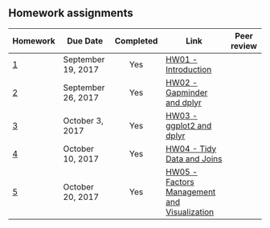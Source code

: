 Homework assignments
--------------------

| Homework                                                          | Due Date           | Completed | Link                                 |                                                                     Peer review                                                                    |
|-------------------------------------------------------------------|--------------------|:---------:|--------------------------------------|:--------------------------------------------------------------------------------------------------------------------------------------------------:|
| [1](http://stat545.com/hw01_edit-README.html)                     | September 19, 2017 |    Yes    | [HW01 -  Introduction](https://github.com/Maria815/STAT545-hw01-guo-maria/blob/master/hw01_gapminder.md) | 
| [2](http://stat545.com/hw02_explore-gapminder-dplyr.html)         | September 26, 2017 |    Yes    | [HW02 - Gapminder and dplyr](https://github.com/Maria815/STAT545-hw-Guo-Maria/blob/master/hw02/hw2_for_new_repo.md) | 
| [3](http://stat545.com/hw03_dplyr-and-more-ggplot2.html)          | October 3, 2017    |    Yes    | [HW03 - ggplot2 and dplyr](https://github.com/Maria815/STAT545-hw-Guo-Maria/blob/master/hw03/hw03.md) |    
| [4](http://stat545.com/hw04_tidy-data-joins.html)                 | October 10, 2017   |    Yes    | [HW04 - Tidy Data and Joins](https://github.com/Maria815/STAT545-hw-Guo-Maria/blob/master/hw04/hw04.md) |     
| [5](http://stat545.com/hw05_factor-figure-boss-repo-hygiene.html) | October 20, 2017   |     Yes    | [HW05 - Factors Management and Visualization](https://github.com/Maria815/STAT545-hw-Guo-Maria/blob/master/hw05/hw05.md) |                                       
